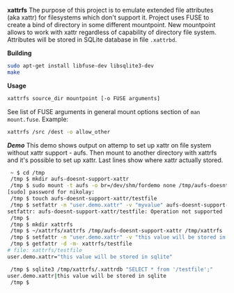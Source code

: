 **xattrfs**
The purpose of this project is to emulate extended file attributes (aka xattr) for filesystems which don't support it. Project uses FUSE to create a bind of directory in some different mountpoint. New mountpoint allows to work with xattr regardless of capability of directory file system. Attributes will be stored in SQLite database in file `.xattrbd`.

**Building**
```bash
sudo apt-get install libfuse-dev libsqlite3-dev
make
```

**Usage**
```bash
xattrfs source_dir mountpoint [-o FUSE arguments]
```
See list of FUSE arguments in general mount options section of `man mount.fuse`. Example:  
```bash
xattrfs /src /dest -o allow_other
```

***Demo***
This demo shows output on attemp to set up xattr on file system without xattr support - aufs. Then mount to another directory with xattrfs and it's possible to set up xattr. Last lines show where xattr actually stored. 
```bash
 ~ $ cd /tmp
 /tmp $ mkdir aufs-doesnt-support-xattr
 /tmp $ sudo mount -t aufs -o br=/dev/shm/fordemo none /tmp/aufs-doesnt-support-xattr
[sudo] password for nikolay: 
 /tmp $ touch aufs-doesnt-support-xattr/testfile
 /tmp $ setfattr -n "user.demo.xattr" -v "myvalue" aufs-doesnt-support-xattr/testfile 
setfattr: aufs-doesnt-support-xattr/testfile: Operation not supported
 /tmp $ 
 /tmp $ mkdir xattrfs
 /tmp $ ~/xattrfs/xattrfs /tmp/aufs-doesnt-support-xattr /tmp/xattrfs
 /tmp $ setfattr -n "user.demo.xattr" -v "this value will be stored in sqlite" xattrfs/testfile 
 /tmp $ getfattr -d -m- xattrfs/testfile 
# file: xattrfs/testfile
user.demo.xattr="this value will be stored in sqlite"

 /tmp $ sqlite3 /tmp/xattrfs/.xattrdb "SELECT * from '/testfile';"
user.demo.xattr|this value will be stored in sqlite
 /tmp $
```